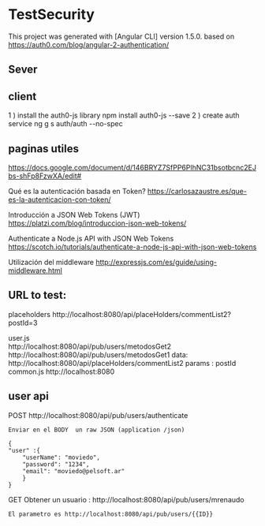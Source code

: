 # TestSecurity

This project was generated with [Angular CLI] version 1.5.0.
based on 
https://auth0.com/blog/angular-2-authentication/

## Sever

## client
1 )  install the auth0-js library
    npm install auth0-js --save
2 ) create auth service
    ng g s auth/auth --no-spec

    
## paginas utiles

https://docs.google.com/document/d/146BRYZ7SfPP6PlhNC31bsotbcnc2EJbs-shFp8FzwXA/edit#


Qué es la autenticación basada en Token?
https://carlosazaustre.es/que-es-la-autenticacion-con-token/

Introducción a JSON Web Tokens (JWT)
https://platzi.com/blog/introduccion-json-web-tokens/

Authenticate a Node.js API with JSON Web Tokens
https://scotch.io/tutorials/authenticate-a-node-js-api-with-json-web-tokens


Utilización del middleware
http://expressjs.com/es/guide/using-middleware.html

## URL to test:
placeholders
http://localhost:8080/api/placeHolders/commentList2?postId=3

user.js  
		http://localhost:8080/api/pub/users/metodosGet2
		http://localhost:8080/api/pub/users/metodosGet1 
data:
    http://localhost:8080/api/placeHolders/commentList2
    params : 
        postId
common.js
	http://localhost:8080
	
	
## user api

POST 
    http://localhost:8080/api/pub/users/authenticate

    Enviar en el BODY  un raw JSON (application /json)

    {
    "user" :{
        "userName": "moviedo",
        "password": "1234",
        "email": "moviedo@pelsoft.ar" 
        }
    }

GET Obtener un usuario :
    http://localhost:8080/api/pub/users/mrenaudo

    El parametro es http://localhost:8080/api/pub/users/{{ID}}







